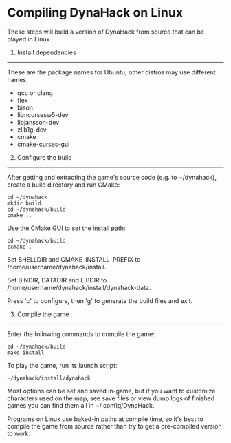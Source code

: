 Compiling DynaHack on Linux
===========================

These steps will build a version of DynaHack from source that can be played in Linux.


1. Install dependencies
-----------------------

These are the package names for Ubuntu; other distros may use different names.

 * gcc or clang
 * flex
 * bison
 * libncursesw5-dev
 * libjansson-dev
 * zlib1g-dev
 * cmake
 * cmake-curses-gui


2. Configure the build
----------------------

After getting and extracting the game's source code (e.g. to ~/dynahack), create a build directory and run CMake:

    cd ~/dynahack
    mkdir build
    cd ~/dynahack/build
    cmake ..

Use the CMake GUI to set the install path:

    cd ~/dynahack/build
    ccmake .

Set SHELLDIR and CMAKE_INSTALL_PREFIX to /home/username/dynahack/install.

Set BINDIR, DATADIR and LIBDIR to /home/username/dynahack/install/dynahack-data.

Press 'c' to configure, then 'g' to generate the build files and exit.


3. Compile the game
-------------------

Enter the following commands to compile the game:

    cd ~/dynahack/build
    make install

To play the game, run its launch script:

    ~/dynahack/install/dynahack

Most options can be set and saved in-game, but if you want to customize characters used on the map, see save files or view dump logs of finished games you can find them all in ~/.config/DynaHack.

Programs on Linux use baked-in paths at compile time, so it's best to compile the game from source rather than try to get a pre-compiled version to work.
